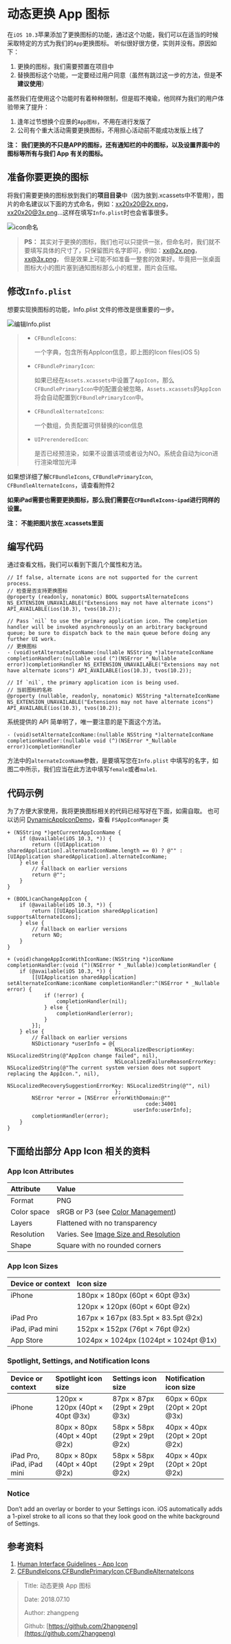 # 动态更换 App 图标

在`iOS 10.3`苹果添加了更换图标的功能，通过这个功能，我们可以在适当的时候采取特定的方式为我们的`App`更换图标。 听似很好很方便，实则并没有。原因如下：

1. 更换的图标，我们需要预置在项目中
2. 替换图标这个功能，一定要经过用户同意（虽然有跳过这一步的方法，但是**不建议使用**）

虽然我们在使用这个功能时有着种种限制，但是瑕不掩瑜，他同样为我们的用户体验带来了提升：

1. 逢年过节想换个应景的`App图标`，不用在进行发版了
2. 公司有个重大活动需要更换图标，不用担心活动前不能成功发版上线了

**注：** **我们更换的不只是APP的图标，还有通知栏的中的图标，以及设置界面中的图标等所有与我们 App 有关的图标。**

## 准备你要更换的图标

将我们需要更换的图标放到我们的**项目目录**中（因为放到.xcassets中不管用），图片的命名建议以下面的方式命名，例如：xx20x20@2x.png，xx20x20@3x.png…这样在填写`Info.plist`时也会省事很多。

![icon&#x547D;&#x540D;](http://img.zhangpeng.site/2018/07/10/1.jpg)

> **PS：** 其实对于更换的图标，我们也可以只提供一张，但命名时，我们就不要填写具体的尺寸了，只保留图片名字即可，例如：xx@2x.png，xx@3x.png， 但是效果上可能不如准备一整套的效果好。毕竟把一张桌面图标大小的图片塞到通知图标那么小的框里，图片会压缩。

## 修改`Info.plist`

想要实现换图标的功能，Info.plist 文件的修改是很重要的一步。

![&#x7F16;&#x8F91;Info.plist](http://img.zhangpeng.site/2018/07/10/2.jpg)

> * `CFBundleIcons`:
>
>   一个字典，包含所有AppIcon信息，即上图的Icon files\(iOS 5\)
>
> * `CFBundlePrimaryIcon`:
>
>   如果已经在`Assets.xcassets`中设置了`AppIcon`，那么`CFBundlePrimaryIcon`中的配置会被忽略，`Assets.xcassets`的`AppIcon`将会自动配置到`CFBundlePrimaryIcon`中。
>
> * `CFBundleAlternateIcons`:
>
>   一个数组，负责配置可供替换的icon信息
>
> * `UIPrerenderedIcon`:
>
>   是否已经预渲染，如果不设置该项或者设为NO。系统会自动为icon进行渲染增加光泽

如果想详细了解`CFBundleIcons`, `CFBundlePrimaryIcon`, `CFBundleAlternateIcons`，请查看附件2

**如果iPad需要也需要更换图标，那么我们需要在`CFBundleIcons~ipad`进行同样的设置。**

**注：** **不能把图片放在.xcassets里面**

## 编写代码

通过查看文档，我们可以看到下面几个属性和方法。

```text
// If false, alternate icons are not supported for the current process.
// 检查是否支持更换图标
@property (readonly, nonatomic) BOOL supportsAlternateIcons NS_EXTENSION_UNAVAILABLE("Extensions may not have alternate icons") API_AVAILABLE(ios(10.3), tvos(10.2));

// Pass `nil` to use the primary application icon. The completion handler will be invoked asynchronously on an arbitrary background queue; be sure to dispatch back to the main queue before doing any further UI work.
// 更换图标
- (void)setAlternateIconName:(nullable NSString *)alternateIconName completionHandler:(nullable void (^)(NSError *_Nullable error))completionHandler NS_EXTENSION_UNAVAILABLE("Extensions may not have alternate icons") API_AVAILABLE(ios(10.3), tvos(10.2));

// If `nil`, the primary application icon is being used.
// 当前图标的名称
@property (nullable, readonly, nonatomic) NSString *alternateIconName NS_EXTENSION_UNAVAILABLE("Extensions may not have alternate icons") API_AVAILABLE(ios(10.3), tvos(10.2));
```

系统提供的 API 简单明了，唯一要注意的是下面这个方法。

```text
- (void)setAlternateIconName:(nullable NSString *)alternateIconName completionHandler:(nullable void (^)(NSError *_Nullable error))completionHandler
```

方法中的`alternateIconName`参数，是要填写您在`Info.plist` 中填写的名字，如图二中所示，我们应当在此方法中填写`female`或者`male1`.

## 代码示例

为了方便大家使用，我将更换图标相关的代码已经写好在下面，如需自取。 也可以访问 [DynamicAppIconDemo](https://github.com/2hangpeng/DynamicAppIconDemo)，查看 `FSAppIconManager` 类

```text
+ (NSString *)getCurrentAppIconName {
    if (@available(iOS 10.3, *)) {
        return ([UIApplication sharedApplication].alternateIconName.length == 0) ? @"" : [UIApplication sharedApplication].alternateIconName;
    } else {
        // Fallback on earlier versions
        return @"";
    }
}

+ (BOOL)canChangeAppIcon {
    if (@available(iOS 10.3, *)) {
        return [[UIApplication sharedApplication] supportsAlternateIcons];
    } else {
        // Fallback on earlier versions
        return NO;
    }
}

+ (void)changeAppIconWithIconName:(NSString *)iconName completionHandler:(void (^)(NSError * _Nullable))completionHandler {
    if (@available(iOS 10.3, *)) {
        [[UIApplication sharedApplication] setAlternateIconName:iconName completionHandler:^(NSError * _Nullable error) {
            if (!error) {
                completionHandler(nil);
            } else {
                completionHandler(error);
            }
        }];
    } else {
        // Fallback on earlier versions
        NSDictionary *userInfo = @{
                                   NSLocalizedDescriptionKey: NSLocalizedString(@"AppIcon change failed", nil),
                                   NSLocalizedFailureReasonErrorKey: NSLocalizedString(@"The current system version does not support replacing the AppIcon.", nil),
                                   NSLocalizedRecoverySuggestionErrorKey: NSLocalizedString(@"", nil)
                                   };
        NSError *error = [NSError errorWithDomain:@""
                                             code:34001
                                         userInfo:userInfo];
        completionHandler(error);
    }
}
```

## 下面给出部分 App Icon 相关的资料

### App Icon Attributes

| Attribute | Value |
| :--- | :--- |
| Format | PNG |
| Color space | sRGB or P3 \(see [Color Management](https://developer.apple.com/design/human-interface-guidelines/ios/visual-design/color/#color-management)\) |
| Layers | Flattened with no transparency |
| Resolution | Varies. See [Image Size and Resolution](https://developer.apple.com/design/human-interface-guidelines/ios/icons-and-images/image-size-and-resolution/) |
| Shape | Square with no rounded corners |

### App Icon Sizes

| Device or context | Icon size |
| :--- | :--- |
| iPhone | 180px × 180px \(60pt × 60pt @3x\) |
|  | 120px × 120px \(60pt × 60pt @2x\) |
| iPad Pro | 167px × 167px \(83.5pt × 83.5pt @2x\) |
| iPad, iPad mini | 152px × 152px \(76pt × 76pt @2x\) |
| App Store | 1024px × 1024px \(1024pt × 1024pt @1x\) |

### Spotlight, Settings, and Notification Icons

| Device or context | Spotlight icon size | Settings icon size | Notification icon size |
| :--- | :--- | :--- | :--- |
| iPhone | 120px × 120px \(40pt × 40pt @3x\) | 87px × 87px \(29pt × 29pt @3x\) | 60px × 60px \(20pt × 20pt @3x\) |
|  | 80px × 80px \(40pt × 40pt @2x\) | 58px × 58px \(29pt × 29pt @2x\) | 40px × 40px \(20pt × 20pt @2x\) |
| iPad Pro, iPad, iPad mini | 80px × 80px \(40pt × 40pt @2x\) | 58px × 58px \(29pt × 29pt @2x\) | 40px × 40px \(20pt × 20pt @2x\) |

### Notice

Don’t add an overlay or border to your Settings icon. iOS automatically adds a 1-pixel stroke to all icons so that they look good on the white background of Settings.

## 参考资料

1. [Human Interface Guidelines - App Icon](https://developer.apple.com/design/human-interface-guidelines/ios/icons-and-images/app-icon/)
2. [CFBundleIcons,CFBundlePrimaryIcon,CFBundleAlternateIcons](https://developer.apple.com/library/archive/documentation/General/Reference/InfoPlistKeyReference/Articles/CoreFoundationKeys.html#//apple_ref/doc/uid/TP40009249-SW10)

> Title: 动态更换 App 图标
>
> Date: 2018.07.10
>
> Author: zhangpeng
>
> Github: [https://github.com/2hangpeng](https://github.com/2hangpeng)


